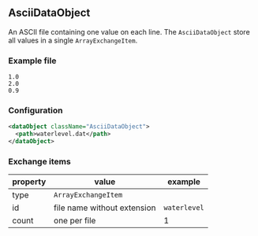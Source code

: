 ## AsciiDataObject

An ASCII file containing one value on each line. The `AsciiDataObject` store all values in a single `ArrayExchangeItem`.

### Example file

```
1.0
2.0
0.9
```

### Configuration

```xml
<dataObject className="AsciiDataObject">
  <path>waterlevel.dat</path>
</dataObject>
```

### Exchange items

| property | value                         | example  |
| -------- | ----------------------------- | -------- |
| type     | `ArrayExchangeItem`           |          |
| id       | file name without extension   | `waterlevel` |
| count    | one per file                  | 1        |



